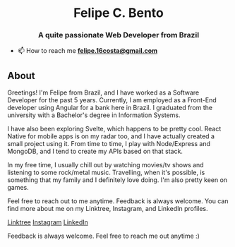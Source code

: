 <h1 align="center">Felipe C. Bento</h1>
<h3 align="center">A quite passionate Web Developer from Brazil</h3>

- 📫 How to reach me **felipe.16costa@gmail.com**

## About 
Greetings! I'm Felipe from Brazil, and I have worked as a Software Developer for the past 5 years. Currently, I am employed as a Front-End developer using Angular for a bank here in Brazil. I graduated from the university with a Bachelor's degree in Information Systems.

I have also been exploring Svelte, which happens to be pretty cool. React Native for mobile apps is on my radar too, and I have actually created a small project using it. From time to time, I play with Node/Express and MongoDB, and I tend to create my APIs based on that stack.

In my free time, I usually chill out by watching movies/tv shows and listening to some rock/metal music. Travelling, when it's possible, is something that my family and I definitely love doing. I'm also pretty keen on games.

Feel free to reach out to me anytime. Feedback is always welcome. You can find more about me on my Linktree, Instagram, and LinkedIn profiles.

[Linktree](https://linktr.ee/fcbento)
[Instagram](https://instagram.com/flpotv/)
[LinkedIn](https://linkedin.com/in/felipe-bento/)


Feedback is always welcome. Feel free to reach me out anytime :)
